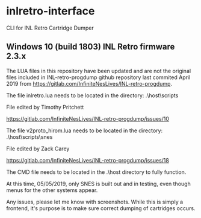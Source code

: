 # inlretro-interface
CLI for INL Retro Cartridge Dumper

Windows 10 (build 1803)
INL Retro firmware 2.3.x
---------------------------

The LUA files in this repository have been updated and are not the original files included in INL-retro-progdump github repository last commited April 2019 from https://gitlab.com/InfiniteNesLives/INL-retro-progdump.

The file inlretro.lua needs to be located in the directory: .\host\scripts

File edited by Timothy Pritchett

https://gitlab.com/InfiniteNesLives/INL-retro-progdump/issues/10

The file v2proto_hirom.lua needs to be located in the directory: .\host\scripts\snes

File edited by Zack Carey

https://gitlab.com/InfiniteNesLives/INL-retro-progdump/issues/18

The CMD file needs to be located in the .\host directory to fully function.

At this time, 05/05/2019, only SNES is built out and in testing, even though menus for the other systems appear.

Any issues, please let me know with screenshots. While this is simply a frontend, it's purpose is to make sure correct dumping of cartridges occurs.
